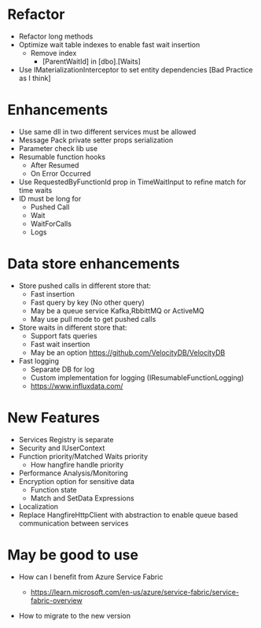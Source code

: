 ﻿# Refactor
* Refactor long methods
* Optimize wait table indexes to enable fast wait insertion
	* Remove index 
		* [ParentWaitId] in [dbo].[Waits]
* Use IMaterializationInterceptor to set entity dependencies [Bad Practice as I think]

# Enhancements
* Use same dll in two different services must be allowed
* Message Pack private setter props serialization
* Parameter check lib use
* Resumable function hooks
	* After Resumed
	* On Error Occurred
* Use RequestedByFunctionId prop in TimeWaitInput to refine match for time waits
* ID must be long for
	* Pushed Call
	* Wait
	* WaitForCalls
	* Logs

# Data store enhancements
* Store pushed calls in different store that:
	* Fast insertion
	* Fast query by key (No other query)
	* May be a queue service Kafka,RbbittMQ or ActiveMQ
	* May use pull mode to get pushed calls
* Store waits in different store that:
	* Support fats queries 
	* Fast wait insertion
	* May be an option https://github.com/VelocityDB/VelocityDB
* Fast logging
	* Separate DB for log
	* Custom implementation for logging (IResumableFunctionLogging)
	* https://www.influxdata.com/

# New Features
* Services Registry is separate
* Security and IUserContext
* Function priority/Matched Waits priority
	* How hangfire handle priority
* Performance Analysis/Monitoring
* Encryption option for sensitive data
	* Function state
	* Match and SetData Expressions
* Localization
* Replace HangfireHttpClient with abstraction to enable queue based communication between services

# May be good to use
* How can I benefit from Azure Service Fabric
	* https://learn.microsoft.com/en-us/azure/service-fabric/service-fabric-overview

* How to migrate to the new version
